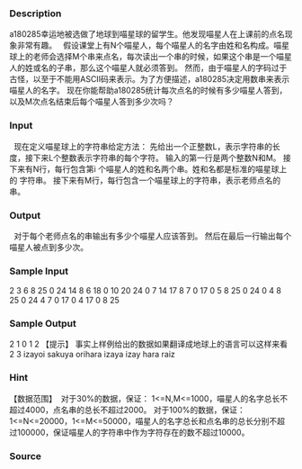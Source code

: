 
### Description
a180285幸运地被选做了地球到喵星球的留学生。他发现喵星人在上课前的点名现象非常有趣。   假设课堂上有N个喵星人，每个喵星人的名字由姓和名构成。喵星球上的老师会选择M个串来点名，每次读出一个串的时候，如果这个串是一个喵星人的姓或名的子串，那么这个喵星人就必须答到。 然而，由于喵星人的字码过于古怪，以至于不能用ASCII码来表示。为了方便描述，a180285决定用数串来表示喵星人的名字。 
现在你能帮助a180285统计每次点名的时候有多少喵星人答到，以及M次点名结束后每个喵星人答到多少次吗？   
### Input
 
现在定义喵星球上的字符串给定方法： 
先给出一个正整数L，表示字符串的长度，接下来L个整数表示字符串的每个字符。 
输入的第一行是两个整数N和M。 
接下来有N行，每行包含第i 个喵星人的姓和名两个串。姓和名都是标准的喵星球上的
字符串。 
接下来有M行，每行包含一个喵星球上的字符串，表示老师点名的串。 
### Output
 
对于每个老师点名的串输出有多少个喵星人应该答到。 
然后在最后一行输出每个喵星人被点到多少次。 
### Sample Input
2 3 
6 8 25 0 24 14 8 6 18 0 10 20 24 0 
7 14 17 8 7 0 17 0 5 8 25 0 24 0 
4 8 25 0 24 
4 7 0 17 0 
4 17 0 8 25 

### Sample Output

2 
1 
0 
1 2 
【提示】 
事实上样例给出的数据如果翻译成地球上的语言可以这样来看 
2 3 
izayoi sakuya 
orihara izaya 
izay 
hara 
raiz 
### Hint

【数据范围】 
 对于30%的数据，保证： 
1<=N,M<=1000，喵星人的名字总长不超过4000，点名串的总长不超过2000。
对于100%的数据，保证：
1<=N<=20000，1<=M<=50000，喵星人的名字总长和点名串的总长分别不超过100000，保证喵星人的字符串中作为字符存在的数不超过10000。
### Source
